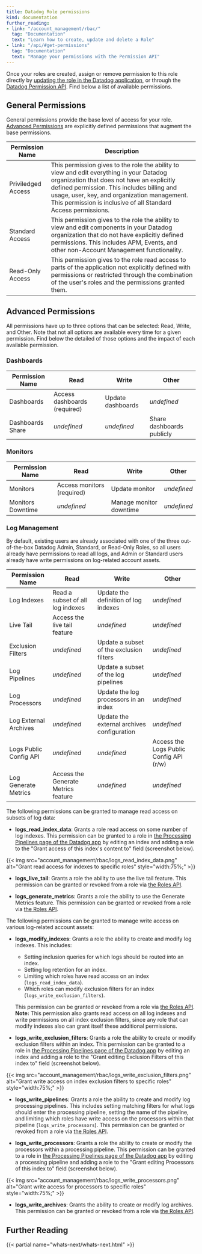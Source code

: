 ```yaml
---
title: Datadog Role permissions
kind: documentation
further_reading:
- link: "/account_management/rbac/"
  tag: "Documentation"
  text: "Learn how to create, update and delete a Role"
- link: "/api/#get-permissions"
  tag: "Documentation"
  text: "Manage your permissions with the Permission API"
---
```


Once your roles are created, assign or remove permission to this role directly by [updating the role in the Datadog application][1], or through the [Datadog Permission API][2]. Find below a list of available permissions.

## General Permissions

General permissions provide the base level of access for your role. [Advanced Permissions](#advanced-permissions) are explicitly defined permissions that augment the base permissions.

| Permission Name    | Description                                                                                                                                                                                                                                                                                           |
|--------------------|-------------------------------------------------------------------------------------------------------------------------------------------------------------------------------------------------------------------------------------------------------------------------------------------------------|
| Priviledged Access | This permission gives to the role the ability to view and edit everything in your Datadog organization that does not have an explicitly defined permission. This includes billing and usage, user, key, and organization management. This permission is inclusive of all Standard Access permissions. |
| Standard Access    | This permission gives to the role the ability to view and edit components in your Datadog organization that do not have explicitly defined permissions. This includes APM, Events, and other non-Account Management functionality.                                                                    |
| Read-Only Access   | This permission gives to the role read access to parts of the application not explicitly defined with permissions or restricted through the combination of the user's roles and the permissions granted them.                                                                                         |

## Advanced Permissions

All permissions have up to three options that can be selected: Read, Write, and Other. Note that not all options are available every time for a given permission. Find below the detailed of those options and the impact of each available permission.

### Dashboards

| Permission Name  | Read                         | Write             | Other                     |
|------------------|------------------------------|-------------------|---------------------------|
| Dashboards       | Access dashboards (required) | Update dashboards | *undefined*               |
| Dashboards Share | *undefined*                  | *undefined*       | Share dashboards publicly |

### Monitors

| Permission Name   | Read                       | Write                   | Other       |
|-------------------|----------------------------|-------------------------|-------------|
| Monitors          | Access monitors (required) | Update monitor          | *undefined* |
| Monitors Downtime | *undefined*                | Manage monitor downtime | *undefined* |

### Log Management

By default, existing users are already associated with one of the three out-of-the-box Datadog Admin, Standard, or Read-Only Roles, so all users already have permissions to read all logs, and Admin or Standard users already have write permissions on log-related account assets.

| Permission Name        | Read                                | Write                                      | Other                                   |
|------------------------|-------------------------------------|--------------------------------------------|-----------------------------------------|
| Log Indexes            | Read a subset of all log indexes    | Update the definition of log indexes       | *undefined*                             |
| Live Tail              | Access the live tail feature        | *undefined*                                | *undefined*                             |
| Exclusion Filters      | *undefined*                         | Update a subset of the exclusion filters   | *undefined*                             |
| Log Pipelines          | *undefined*                         | Update a subset of the log pipelines       | *undefined*                             |
| Log Processors         | *undefined*                         | Update the log processors in an index      | *undefined*                             |
| Log External Archives  | *undefined*                         | Update the external archives configuration | *undefined*                             |
| Logs Public Config API | *undefined*                         | *undefined*                                | Access the Logs Public Config API (r/w) |
| Log Generate Metrics   | Access the Generate Metrics feature | *undefined*                                | *undefined*                             |

The following permissions can be granted to manage read access on subsets of log data:

* **logs_read_index_data**: Grants a role read access on some number of log indexes. This permission can be granted to a role in [the Processing Pipelines page of the Datadog app][3] by editing an index and adding a role to the "Grant access of this index's content to" field (screenshot below).

{{< img src="account_management/rbac/logs_read_index_data.png" alt="Grant read access for indexes to specific roles"  style="width:75%;" >}}

* **logs_live_tail**: Grants a role the ability to use the live tail feature. This permission can be granted or revoked from a role via [the Roles API][4].

* **logs_generate_metrics**: Grants a role the ability to use the Generate Metrics feature. This permission can be granted or revoked from a role via [the Roles API][4].

The following permissions can be granted to manage write access on various log-related account assets:

* **logs_modify_indexes**: Grants a role the ability to create and modify log indexes. This includes:

  - Setting inclusion queries for which logs should be routed into an index.
  - Setting log retention for an index.
  - Limiting which roles have read access on an index (`logs_read_index_data`).
  - Which roles can modify exclusion filters for an index (`logs_write_exclusion_filters`).

  This permission can be granted or revoked from a role via [the Roles API][4]. **Note:** This permission also grants read access on all log indexes and write permissions on all index exclusion filters, since any role that can modify indexes also can grant itself these additional permissions.

* **logs_write_exclusion_filters**: Grants a role the ability to create or modify exclusion filters within an index. This permission can be granted to a role in [the Processing Pipelines page of the Datadog app][3] by editing an index and adding a role to the "Grant editing Exclusion Filters of this index to" field (screenshot below).

{{< img src="account_management/rbac/logs_write_exclusion_filters.png" alt="Grant write access on index exclusion filters to specific roles"  style="width:75%;" >}}

* **logs_write_pipelines**: Grants a role the ability to create and modify log processing pipelines. This includes setting matching filters for what logs should enter the processing pipeline, setting the name of the pipeline, and limiting which roles have write access on the processors within that pipeline (`logs_write_processors`). This permission can be granted or revoked from a role via [the Roles API][5].

* **logs_write_processors**: Grants a role the ability to create or modify the processors within a processing pipeline. This permission can be granted to a role in [the Processing Pipelines page of the Datadog app][3] by editing a processing pipeline and adding a role to the "Grant editing Processors of this index to" field (screenshot below).

{{< img src="account_management/rbac/logs_write_processors.png" alt="Grant write access for processors to specific roles"  style="width:75%;" >}}

* **logs_write_archives**: Grants the ability to create or modify log archives. This permission can be granted or revoked from a role via [the Roles API][5].

## Further Reading

{{< partial name="whats-next/whats-next.html" >}}

[1]: /account_management/users/#edit-a-user-s-roles
[2]: /api/#get-permissions
[3]: https://app.datadoghq.com/logs/pipelines
[4]: /api/#roles
[5]: /events
